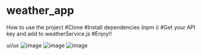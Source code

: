 # weather_app

How to use the project
#Clone
#Install dependencies (npm i)
#Get your API key and add to weatherService.js
#Enjoy!!

 ui/ux
 ![image](https://github.com/khushi767/weather_app/assets/99918465/69646190-31bc-4642-bc7d-efb3914a7b1d)
 ![image](https://github.com/khushi767/weather_app/assets/99918465/5c87d162-2ae1-4cf5-b7a0-081ce23b9a0a)
![image](https://github.com/khushi767/weather_app/assets/99918465/389f3a39-c6f9-42b7-81d7-c26bbc58231b)

